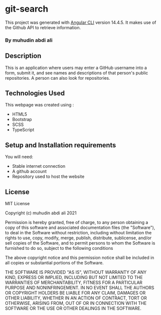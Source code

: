 # git-search

This project was generated with [Angular CLI](https://github.com/angular/angular-cli) version 14.4.5. It makes use of the Github API to retrieve information.
### By muhudin abdi ali
## Description

This is an application where users may enter a GitHub username into a form, submit it, and see names and descriptions of that person's public repositories. A person can also look for repositories.

## Technologies Used
This webpage was created using :

* HTML5
* Bootstrap
* SCSS
* TypeScript


## Setup and Installation requirements
You will need:
* Stable internet connection
* A github account
* Repository used to host the website


## License

MIT License

Copyright (c) muhudin abdi ali 2021

Permission is hereby granted, free of charge, to any person obtaining a copy of this software and associated documentation files (the "Software"), to deal in the Software without restriction, including without limitation the rights to use, copy, modify, merge, publish, distribute, sublicense, and/or sell copies of the Software, and to permit persons to whom the Software is furnished to do so, subject to the following conditions

The above copyright notice and this permission notice shall be included in all copies or substantial portions of the Software.

THE SOFTWARE IS PROVIDED "AS IS", WITHOUT WARRANTY OF ANY KIND, EXPRESS OR IMPLIED, INCLUDING BUT NOT LIMITED TO THE WARRANTIES OF MERCHANTABILITY, FITNESS FOR A PARTICULAR PURPOSE AND NONINFRINGEMENT. IN NO EVENT SHALL THE AUTHORS OR COPYRIGHT HOLDERS BE LIABLE FOR ANY CLAIM, DAMAGES OR OTHER LIABILITY, WHETHER IN AN ACTION OF CONTRACT, TORT OR OTHERWISE, ARISING FROM, OUT OF OR IN CONNECTION WITH THE SOFTWARE OR THE USE OR OTHER DEALINGS IN THE SOFTWARE.
